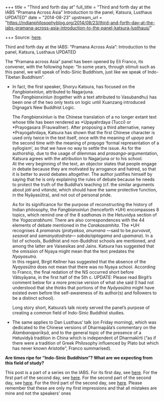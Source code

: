 +++
title = "Third and forth day at"
full_title = "Third and forth day at the IABS “Pramana Across Asia” Introduction to the panel, Katsura, Lusthaus UPDATED"
date = "2014-08-23"
upstream_url = "https://indianphilosophyblog.org/2014/08/23/third-and-forth-day-at-the-iabs-pramana-across-asia-introduction-to-the-panel-katsura-lusthaus/"

+++
Source: [here](https://indianphilosophyblog.org/2014/08/23/third-and-forth-day-at-the-iabs-pramana-across-asia-introduction-to-the-panel-katsura-lusthaus/).

Third and forth day at the IABS: “Pramana Across Asia”: Introduction to the panel, Katsura, Lusthaus UPDATED

The “Pramana across Asia” panel has been opened by Eli Franco, its
convener, with the following hope: “In some years, through stimuli such
as this panel, we will speak of Indo-Sinic Buddhism, just like we speak
of Indo-Tibetan Buddhism”.

-   In fact, the first speaker, Shoryu Katsura, has focused on the
    *Fangbianxinlun*, attributed to Nagarjuna.  
    The *Fangbianxinlun* (together with a text attributed to Vasubandhu)
    has been one of the two only texts on logic until Xuanzang
    introduced Dignaga’s New Buddhist Logic.

    The *Fangbianxinlun* is the Chinese translation of a no longer
    extant text whose title has been rendered as \*Upayahrdaya (Tucci)
    or \*Prayogasara (Frauwallner). After proposing a third alternative,
    namey \*Prayogahrdaya, Katsura has shown that the first Chinese
    character is used only twice in the text itself, once with the
    meaning of *upaya* and the second time with the meaning of *prayoga*
    ‘formal representation of a syllogism’, so that we have no way to
    settle the issue. As for the authorship, due to the usage of
    dilemmas and *prasanga*-argumentation, Katsura agrees with the
    attribution to Nagarjuna or to his school.  
    At the very beginning of the text, an objector states that people
    engage in debate because they are motivated by arrogance and hatred,
    so that it is better to avoid debates altogether. The author
    justifies himself by saying that he is only explaining the rules of
    debate because he needs to protect the truth of the Buddha’s
    teaching (cf. the similar arguments about *jati* and *vitanda*,
    which should have the same protective function, in the Nyāyasūtra),
    and not out of personal pride.

    As for its significance for the purpose of reconstructing the
    history of Indian philosophy, the *Fangbianxinlun* (henceforth \*UH)
    encompasses 8 topics, which remind one of the 8 *sadhana*s in the
    Hetuvidya section of the *Yogacarabhumi*. There are also
    correspondences with the 44 elements of debate mentioned in the
    *Carakasamhita*. The \*UH recognises 4 *pramana*s (*pratyaksa*,
    *anumana* —said to be *purvavat*, *sesavat* and *samanyatodrsta*—
    *sabda/aptagama* and *upamana*). In a list of schools, Buddhist and
    non-Buddhist schools are mentioned, and among the latter are
    Vaisesikas and Jains. Katsura has suggested that the omission of
    Nyaya might mean that the text predates the *Nyayasutra*.  
    In this regard, Birgit Kellner has suggested that the absence of the
    *Nyayasūtra* does not mean that there was no Nyaya school. According
    to Franco, the final redation of the NS occurred short before
    Vātsyāyana, in the first half of the 5th c. UPDATE: Please read
    Birgit’s comment below for a more precise version of what she said
    (I had not understood that she thinks that portions of the
    *Nyāyasūtra* might have existed even before the self-awareness of
    its author(s) and followers to be a distinct school).

    Long story short, Katsura’s talk nicely served the panel’s purpose
    of creating a common field of Indo-Sinic Buddhist studies.

-   The same applies to Dan Lusthaus’ talk (on Friday morning), which
    was dedicated to the Chinese versions of Dharmapāla’s commentary on
    the *Ālambanaparīkṣā*, and to the general topic of the presence of a
    Hetuvidyā tradition in China which is independent of Dharmakīrti
    (“as if there were a tradition of Greek Philosophy influenced by
    Plato but which has never known Aristotle”, Franco summarised).

**Are times ripe for “Indo-Sinic Buddhism”? What are we expecting from
this field of study?**

This post is a part of a series on the IABS. For its first day, see
[here](http://elisafreschi.com/2014/08/19/apoha-in-dignaga-according-to-kataoka/ "Apoha in Dignāga according to Kataoka").
For the first part of the second day, see
[here](http://elisafreschi.com/2014/08/21/second-day-at-the-iabs-2014-in-vienna-the-panel-on-textual-reuse/ "Second day at the IABS 2014 in Vienna: The panel on textual reuse").
For the second part of the second day, see
[here](http://elisafreschi.com/2014/08/22/second-day-at-the-iabs-the-section-on-prama%e1%b9%87avada/ "Second day at the IABS: The Section on Pramāṇavāda").
For the third part of the second day, see
[here](http://elisafreschi.com/2014/08/22/second-day-at-the-iabs-sakai-on-example-in-dignaga-dharmakirti-and-arcata/ "Second day at the IABS: Sakai on example in Dignaga, Dharmakirti and Arcata").
Please remember that these are only my first impressions and that all
mistakes are mine and not the speakers’ ones
